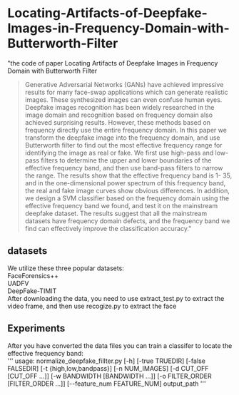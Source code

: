 # Locating-Artifacts-of-Deepfake-Images-in-Frequency-Domain-with-Butterworth-Filter
"the code of paper Locating Artifacts of Deepfake Images in Frequency Domain with Butterworth Filter
>Generative Adversarial Networks (GANs) have
achieved impressive results for many face-swap applications
which can generate realistic images. These synthesized images
can even confuse human eyes. Deepfake images recognition has
been widely researched in the image domain and recognition
based on frequency domain also achieved surprising results.
However, these methods based on frequency directly use the
entire frequency domain. In this paper we transform the deepfake
image into the frequency domain, and use Butterworth filter to
find out the most effective frequency range for identifying the
image as real or fake. We first use high-pass and low-pass filters
to determine the upper and lower boundaries of the effective
frequency band, and then use band-pass filters to narrow the
range. The results show that the effective frequency band is 1-
35, and in the one-dimensional power spectrum of this frequency
band, the real and fake image curves show obvious differences.
In addition, we design a SVM classifier based on the frequency
domain using the effective frequency band we found, and test it
on the mainstream deepfake dataset. The results suggest that all
the mainstream datasets have frequency domain defects, and the
frequency band we find can effectively improve the classification
accuracy."


## datasets
We utilize these three popular datasets:  
FaceForensics++  
UADFV  
DeepFake-TIMIT  
After downloading the data, you need to use extract_test.py to extract the video frame, and then use recogize.py to extract the face

## Experiments
After you have converted the data files you can train a classifer to locate the effective frequency band:  
'''
 usage: normalize_deepfake_fillter.py [-h] [-true TRUEDIR] [-false FALSEDIR]
                                     [-t {high,low,bandpass}] [-n NUM_IMAGES]
                                     [-d CUT_OFF [CUT_OFF ...]]
                                     [-w BANDWIDTH [BANDWIDTH ...]]
                                     [-o FILTER_ORDER [FILTER_ORDER ...]]
                                     [--feature_num FEATURE_NUM]
                                     output_path
'''

